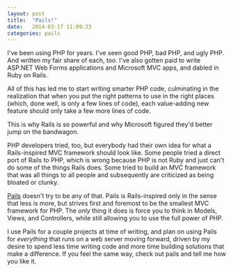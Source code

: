 ```yaml
---
layout: post
title:  "Pails!"
date:   2014-03-17 11:09:33
categories: pails
---
```


I've been using PHP for years. I've seen good PHP, bad PHP, and ugly PHP. And
written my fair share of each, too. I've also gotten paid to write ASP.NET
Web Forms applications and Microsoft MVC apps, and dabled in Ruby on Rails.

All of this has led me to start writing smarter PHP code, culminating in the
realization that when you put the right patterns to use in the right places
(which, done well, is only a few lines of code), each value-adding new feature
should only take a few more lines of code.

This is why Rails is so powerful and why Microsoft figured they'd better jump
on the bandwagon.

PHP developers tried, too, but everybody had their own idea for what a
Rails-inspired MVC framework should look like. Some people tried a direct port of
Rails to PHP, which is wrong because PHP is not Ruby and just can't do some of
the things Rails does. Some tried to build an MVC framework that was all things
to all people and subsequently are criticized as being bloated or clunky.

[Pails][pails-gh] doesn't try to be any of that. Pails is Rails-inspired only in the sense
that less is more, but strives first and foremost to be the smallest MVC
framework for PHP. The *only* thing it does is force you to think in Models,
Views, and Controllers, while still allowing you to use the full power of PHP.

I use Pails for a couple projects at time of writing, and plan on using Pails
for *everything* that runs on a web server moving forward, driven by my desire
to spend less time writing code and more time building solutions that make a
difference. If you feel the same way, check out pails and tell me how you like
it.

[pails-gh]: https://github.com/bparks/pails
